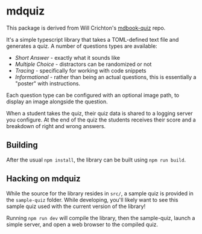 # mdquiz

This package is derived from Will Crichton's [mdbook-quiz](https://github.com/cognitive-engineering-lab/mdbook-quiz) repo. 

It's a simple typescript library that takes a TOML-defined text file and generates a quiz. A number of questions types are available:

- *Short Answer* - exactly what it sounds like
- *Multiple Choice* - distractors can be randomized or not
- *Tracing* - specifically for working with code snippets
- *Informational* - rather than being an actual questions, this is essentially a "poster" with instructions. 

Each question type can be configured with an optional image path, to display an image alongside the question.

When a student takes the quiz, their quiz data is shared to a logging server you configure. At the end of the quiz the students receives their score and a breakdown of right and wrong answers.

## Building

After the usual `npm install`, the library can be built using `npm run build`.

## Hacking on mdquiz

While the source for the library resides in `src/`, a sample quiz is provided in the `sample-quiz` folder. While developing, you'll likely want to see this sample quiz used with the current version of the library!

Running `npm run dev` will compile the library, then the sample-quiz,  launch a simple server, and open a web browser to the compiled quiz.